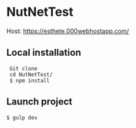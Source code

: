 # NutNetTest
Host: https://esthete.000webhostapp.com/

## Local installation
```
 Git clone
 cd NutNetTest/
 $ npm install
```
## Launch project
```
$ gulp dev
```
